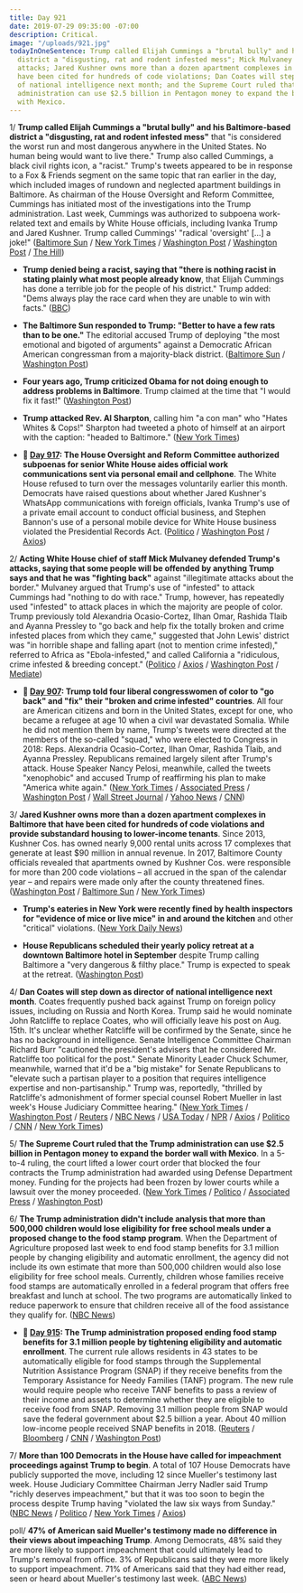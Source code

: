 ```yaml
---
title: Day 921
date: 2019-07-29 09:35:00 -07:00
description: Critical.
image: "/uploads/921.jpg"
todayInOneSentence: Trump called Elijah Cummings a "brutal bully" and his Baltimore-based
  district a "disgusting, rat and rodent infested mess"; Mick Mulvaney defended Trump's
  attacks; Jared Kushner owns more than a dozen apartment complexes in Baltimore that
  have been cited for hundreds of code violations; Dan Coates will step down as director
  of national intelligence next month; and the Supreme Court ruled that the Trump
  administration can use $2.5 billion in Pentagon money to expand the border wall
  with Mexico.
---
```


1/ **Trump called Elijah Cummings a "brutal bully" and his Baltimore-based district a "disgusting, rat and rodent infested mess"** that "is considered the worst run and most dangerous anywhere in the United States. No human being would want to live there." Trump also called Cummings, a black civil rights icon, a "racist." Trump's tweets appeared to be in response to a Fox & Friends segment on the same topic that ran earlier in the day, which included images of rundown and neglected apartment buildings in Baltimore. As chairman of the House Oversight and Reform Committee, Cummings has initiated most of the investigations into the Trump administration. Last week, Cummings was authorized to subpoena work-related text and emails by White House officials, including Ivanka Trump and Jared Kushner. Trump called Cummings' "radical 'oversight' \[...\] a joke!" ([Baltimore Sun](https://www.baltimoresun.com/politics/bs-md-pol-cummings-trump-20190727-chty2yovtvfzfcjkeaui7wm5zi-story.html) / [New York Times](https://www.nytimes.com/2019/07/27/us/politics/trump-elijah-cummings.html) / [Washington Post](https://www.washingtonpost.com/politics/trump-attacks-rep-cummingss-district-calling-it-a-disgusting-rat-and-rodent-infested-mess/2019/07/27/b93c89b2-b073-11e9-bc5c-e73b603e7f38_story.html) / [Washington Post](https://www.washingtonpost.com/politics/louder-and-more-hateful-big-city-leaders-say-trumps-attacks-on-baltimore-are-escalation-of-his-strategy-to-denigrate-diverse-liberal-areas/2019/07/28/45448ad0-b16a-11e9-951e-de024209545d_story.html) / [The Hill](https://thehill.com/homenews/administration/455034-trump-doubles-down-on-attacks-against-cummings-and-baltimore-area))

* **Trump denied being a racist, saying that "there is nothing racist in stating plainly what most people already know**, that Elijah Cummings has done a terrible job for the people of his district." Trump added: "Dems always play the race card when they are unable to win with facts." ([BBC](https://www.bbc.com/news/world-us-canada-49149759))

* **The Baltimore Sun responded to Trump: "Better to have a few rats than to be one."** The editorial accused Trump of deploying "the most emotional and bigoted of arguments" against a Democratic African American congressman from a majority-black district. ([Baltimore Sun](https://www.baltimoresun.com/opinion/editorial/bs-ed-0728-trump-baltimore-20190727-k6ac4yvnpvcczlaexdfglifada-story.html) / [Washington Post](https://www.washingtonpost.com/dc-md-va/2019/07/28/baltimore-sun-blasts-trump-attacks-city-better-have-few-rats-than-be-one/))

* **Four years ago, Trump criticized Obama for not doing enough to address problems in Baltimore**. Trump claimed at the time that "I would fix it fast!" ([Washington Post](https://www.washingtonpost.com/politics/i-would-fix-it-fast-in-2015-trump-criticized-obama-for-not-doing-enough-to-help-baltimore/2019/07/29/d202ade2-b207-11e9-8f6c-7828e68cb15f_story.html))

* **Trump attacked Rev. Al Sharpton**, calling him "a con man" who "Hates Whites & Cops!" Sharpton had tweeted a photo of himself at an airport with the caption: "headed to Baltimore." ([New York Times](https://www.nytimes.com/2019/07/29/us/politics/trump-al-sharpton.html))

* **📌 [Day 917](https://whatthefuckjusthappenedtoday.com/2019/07/25/day-917/#4-the-house-oversight-and-reform-com): The House Oversight and Reform Committee authorized subpoenas for senior White House aides official work communications sent via personal email and cellphone**. The White House refused to turn over the messages voluntarily earlier this month. Democrats have raised questions about whether Jared Kushner's WhatsApp communications with foreign officials, Ivanka Trump's use of a private email account to conduct official business, and Stephen Bannon's use of a personal mobile device for White House business violated the Presidential Records Act. ([Politico](https://www.politico.com/story/2019/07/25/white-house-private-communications-subpoena-1435114) / [Washington Post](https://www.washingtonpost.com/politics/house-panel-votes-to-authorize-subpoenas-for-all-white-house-work-communications-sent-via-personal-email-cellphone/2019/07/25/47cd19f8-aeee-11e9-bc5c-e73b603e7f38_story.html) / [Axios](https://www.axios.com/house-oversight-subpoenas-white-house-private-emails-69986371-1737-4eb9-96c4-bcbfef828235.html))

2/ **Acting White House chief of staff Mick Mulvaney defended Trump's attacks, saying that some people will be offended by anything Trump says and that he was "fighting back"** against "illegitimate attacks about the border." Mulvaney argued that Trump's use of "infested" to attack Cummings had "nothing to do with race." Trump, however, has repeatedly used "infested" to attack places in which the majority are people of color. Trump previously told Alexandria Ocasio-Cortez, Ilhan Omar, Rashida Tlaib and Ayanna Pressley to "go back and help fix the totally broken and crime infested places from which they came," suggested that John Lewis' district was "in horrible shape and falling apart (not to mention crime infested)," referred to Africa as "Ebola-infested," and called California a "ridiculous, crime infested & breeding concept." ([Politico](https://www.politico.com/story/2019/07/28/mulvaney-trump-cummings-not-racist-1438210) / [Axios](https://www.axios.com/mick-mulvaney-trump-cummings-infested-181265ae-fb51-4592-baab-a1ac90a51cae.html) / [Washington Post](https://www.washingtonpost.com/politics/everything-that-donald-trump-says-is-offensive-to-some-people-mulvaney-says/2019/07/28/273e0224-b146-11e9-951e-de024209545d_story.html) / [Mediate](https://www.mediaite.com/tv/foxs-chris-wallace-calls-out-mulvaney-for-saying-trumps-baltimore-tweets-have-zero-to-do-with-race/))

* **📌 [Day 907](https://whatthefuckjusthappenedtoday.com/2019/07/15/day-907/#1-trump-told-four-liberal-congresswo): Trump told four liberal congresswomen of color to "go back" and "fix" their "broken and crime infested" countries**. All four are American citizens and born in the United States, except for one, who became a refugee at age 10 when a civil war devastated Somalia. While he did not mention them by name, Trump's tweets were directed at the members of the so-called "squad," who were elected to Congress in 2018: Reps. Alexandria Ocasio-Cortez, Ilhan Omar, Rashida Tlaib, and Ayanna Pressley. Republicans remained largely silent after Trump's attack. House Speaker Nancy Pelosi, meanwhile, called the tweets "xenophobic" and accused Trump of reaffirming his plan to make "America white again." ([New York Times](https://www.nytimes.com/2019/07/14/us/politics/trump-twitter-squad-congress.html) / [Associated Press](https://apnews.com/728ada1e918a482c9e9b1f3e24937caa) / [Washington Post](https://www.washingtonpost.com/politics/trump-says-four-liberal-congresswomen-should-go-back-to-the-crime-infested-places-from-which-they-came/2019/07/14/b8bf140e-a638-11e9-a3a6-ab670962db05_story.html) / [Wall Street Journal](https://www.wsj.com/articles/trump-group-of-democrats-all-minorities-should-go-back-where-they-came-from-11563124261?shareToken=st7ae56ea3ae974419a214b51aa3eab85e) / [Yahoo News](https://news.yahoo.com/ocasio-cortez-reminds-trump-i-come-from-the-united-states-after-the-president-suggests-congresswomen-of-color-to-go-back-home-182431078.html) / [CNN](https://www.cnn.com/2019/07/14/politics/donald-trump-tweets-democratic-congresswomen-race-nationalities/))

3/ **Jared Kushner owns more than a dozen apartment complexes in Baltimore that have been cited for hundreds of code violations and provide substandard housing to lower-income tenants**. Since 2013, Kushner Cos. has owned nearly 9,000 rental units across 17 complexes that generate at least $90 million in annual revenue. In 2017, Baltimore County officials revealed that apartments owned by Kushner Cos. were responsible for more than 200 code violations – all accrued in the span of the calendar year – and repairs were made only after the county threatened fines. ([Washington Post](https://www.washingtonpost.com/local/md-politics/jared-kushner-owns-lots-of-apartments-in-the-baltimore-area-some-infested-with-mice/2019/07/28/0d3cb754-b13b-11e9-8f6c-7828e68cb15f_story.html) / [Baltimore Sun](https://www.baltimoresun.com/maryland/bs-md-jared-kushner-properties-20190224-story.html) / [New York Times](https://www.nytimes.com/2017/05/23/magazine/jared-kushners-other-real-estate-empire.html))

* **Trump's eateries in New York were recently fined by health inspectors for "evidence of mice or live mice" in and around the kitchen** and other "critical" violations. ([New York Daily News](https://www.nydailynews.com/news/politics/ny-pol-trump-restaurants-mice-health-20190207-story.html))

* **House Republicans scheduled their yearly policy retreat at a downtown Baltimore hotel in September** despite Trump calling Baltimore a "very dangerous & filthy place." Trump is expected to speak at the retreat. ([Washington Post](https://www.washingtonpost.com/powerpost/house-republicans-plan-yearly-retreat-in-baltimore-despite-trumps-attacks/2019/07/29/38f882c0-b216-11e9-8f6c-7828e68cb15f_story.html))

4/ **Dan Coates will step down as director of national intelligence next month**. Coates frequently pushed back against Trump on foreign policy issues, including on Russia and North Korea. Trump said he would nominate John Ratcliffe to replace Coates, who will officially leave his post on Aug. 15th. It's unclear whether Ratcliffe will be confirmed by the Senate, since he has no background in intelligence. Senate Intelligence Committee Chairman Richard Burr "cautioned the president's advisers that he considered Mr. Ratcliffe too political for the post." Senate Minority Leader Chuck Schumer, meanwhile, warned that it'd be a "big mistake" for Senate Republicans to "elevate such a partisan player to a position that requires intelligence expertise and non-partisanship." Trump was, reportedly, "thrilled by Ratcliffe's admonishment of former special counsel Robert Mueller in last week's House Judiciary Committee hearing." ([New York Times](https://www.nytimes.com/2019/07/28/us/politics/dan-coats-intelligence-chief-out.html) / [Washington Post](https://www.washingtonpost.com/world/national-security/intelligence-director-coats-expected-to-resign/2019/07/28/34e361e2-b16b-11e9-8e94-71a35969e4d8_story.html) / [Reuters](https://www.reuters.com/article/us-usa-trump-coats-idUSKCN1UN0QQ) / [NBC News](https://www.nbcnews.com/politics/donald-trump/dan-coats-out-intelligence-chief-soon-reports-n1035506) / [USA Today](https://www.usatoday.com/story/news/politics/2019/07/28/dan-coats-trumps-top-intelligence-aide-departs/806816002/) / [NPR](https://www.npr.org/2019/07/28/696376152/dan-coats-who-challenged-president-trump-to-depart-top-intelligence-job) / [Axios](https://www.axios.com/john-ratcliffe-dan-coats-director-national-intelligence-d58052fb-09c1-4351-b64e-d784d53f4c28.html) / [Politico](https://www.politico.com/story/2019/07/28/trump-john-ratcliffe-dan-coats-national-intelligence-1438472) / [CNN](https://www.cnn.com/2019/07/29/politics/ratcliffe-nomination-republican-reaction/index.html) / [New York Times](https://www.nytimes.com/2019/07/29/us/politics/trump-ratcliffe-national-intelligence.html))

5/ **The Supreme Court ruled that the Trump administration can use $2.5 billion in Pentagon money to expand the border wall with Mexico**. In a 5-to-4 ruling, the court lifted a lower court order that blocked the four contracts the Trump administration had awarded using Defense Department money. Funding for the projects had been frozen by lower courts while a lawsuit over the money proceeded. ([New York Times](https://www.nytimes.com/2019/07/26/us/politics/supreme-court-border-wall-trump.html) / [Politico](https://www.politico.com/story/2019/07/26/trump-border-wall-supreme-court-1437894) / [Associated Press](https://apnews.com/5d893d388c254c7fa83a1570112ae90e) / [Washington Post](https://www.washingtonpost.com/politics/courts_law/supreme-court-says-trump-can-proceed-with-plan-to-spend-military-funds-for-border-wall-construction/2019/07/26/f2a63d48-aa55-11e9-a3a6-ab670962db05_story.html))

6/ **The Trump administration didn't include analysis that more than 500,000 children would lose eligibility for free school meals under a proposed change to the food stamp program**. When the Department of Agriculture proposed last week to end food stamp benefits for 3.1 million people by changing eligibility and automatic enrollment, the agency did not include its own estimate that more than 500,000 children would also lose eligibility for free school meals. Currently, children whose families receive food stamps are automatically enrolled in a federal program that offers free breakfast and lunch at school. The two programs are automatically linked to reduce paperwork to ensure that children receive all of the food assistance they qualify for. ([NBC News](https://www.nbcnews.com/politics/white-house/trump-plan-failed-note-it-could-jeopardize-free-school-lunches-n1035281))

* **📌 [Day 915](https://whatthefuckjusthappenedtoday.com/2019/07/23/day-915/#2-the-trump-administration-proposed): The Trump administration proposed ending food stamp benefits for 3.1 million people by tightening eligibility and automatic enrollment**. The current rule allows residents in 43 states to be automatically eligible for food stamps through the Supplemental Nutrition Assistance Program (SNAP) if they receive benefits from the Temporary Assistance for Needy Families (TANF) program. The new rule would require people who receive TANF benefits to pass a review of their income and assets to determine whether they are eligible to receive food from SNAP. Removing 3.1 million people from SNAP would save the federal government about $2.5 billion a year. About 40 million low-income people received SNAP benefits in 2018. ([Reuters](https://www.reuters.com/article/us-usa-trump-foodstamps-idUSKCN1UI0AH) / [Bloomberg](https://www.bloomberg.com/news/articles/2019-07-23/trump-administration-moves-to-end-food-stamps-for-3-million) / [CNN](https://www.cnn.com/2019/07/23/politics/trump-snap-food-stamps/) / [Washington Post](https://www.washingtonpost.com/business/2019/07/23/usda-proposes-snap-change-that-would-push-million-americans-off-food-stamps/))

7/ **More than 100 Democrats in the House have called for impeachment proceedings against Trump to begin**. A total of 107 House Democrats have publicly supported the move, including 12 since Mueller's testimony last week. House Judiciary Committee Chairman Jerry Nadler said Trump "richly deserves impeachment," but that it was too soon to begin the process despite Trump having "violated the law six ways from Sunday." ([NBC News](https://www.nbcnews.com/politics/donald-trump/more-100-house-democrats-have-now-called-impeachment-proceedings-against-n1035526) / [Politico](https://www.politico.com/story/2019/07/28/democrats-trump-impeachment-1438519) / [New York Times](https://www.nytimes.com/2019/07/28/us/politics/trump-nadler-impeachment.html) / [Axios](https://www.axios.com/impeachment-jerry-nadler-house-judiciary-committee-3bc2483e-b44c-4063-9c80-629ad4aaa8c7.html))

poll/ **47% of American said Mueller's testimony made no difference in their views about impeaching Trump**. Among Democrats, 48% said they are more likely to support impeachment that could ultimately lead to Trump's removal from office. 3% of Republicans said they were more likely to support impeachment. 71% of Americans said that they had either read, seen or heard about Mueller's testimony last week. ([ABC News](https://abcnews.go.com/Politics/partisan-differences-impeachment-remain-mueller-testimony-half-americans/story?id=64587293))